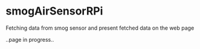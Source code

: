 # smogAirSensorRPi
Fetching data from smog sensor and present fetched data on the web page

..page in progress..
